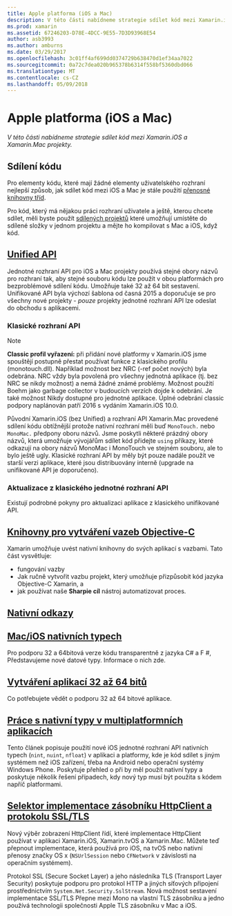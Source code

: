 ```yaml
---
title: Apple platforma (iOS a Mac)
description: V této části nabídneme strategie sdílet kód mezi Xamarin.iOS a Xamarin.Mac projekty.
ms.prod: xamarin
ms.assetid: 67246203-D78E-4DCC-9E55-7D3D93968E54
author: asb3993
ms.author: amburns
ms.date: 03/29/2017
ms.openlocfilehash: 3c01ff4af699dd0374729b638470d1ef34aa7022
ms.sourcegitcommit: 0a72c7dea020b965378b6314f558bf5360dbd066
ms.translationtype: MT
ms.contentlocale: cs-CZ
ms.lasthandoff: 05/09/2018
---
```

# <a name="apple-platform-ios-and-mac"></a>Apple platforma (iOS a Mac)

_V této části nabídneme strategie sdílet kód mezi Xamarin.iOS a Xamarin.Mac projekty._

## <a name="code-sharing"></a>Sdílení kódu

Pro elementy kódu, které mají žádné elementy uživatelského rozhraní nejlepší způsob, jak sdílet kód mezi iOS a Mac je stále použití [přenosné knihovny tříd](~/cross-platform/app-fundamentals/pcl.md).

Pro kód, který má nějakou práci rozhraní uživatele a ještě, kterou chcete sdílet, měli byste použít [sdílených projektů](~/cross-platform/app-fundamentals/shared-projects.md) které umožňují umístěte do sdílené složky v jednom projektu a mějte ho kompilovat s Mac a iOS, když kód.

##  <a name="unified-apiunifiedindexmd"></a>[Unified API](unified/index.md)

Jednotné rozhraní API pro iOS a Mac projekty používá stejné obory názvů pro rozhraní tak, aby stejné souboru kódu lze použít v obou platformách pro bezproblémové sdílení kódu. Umožňuje také 32 až 64 bit sestavení. Unifikované API byla výchozí šablona od časná 2015 a doporučuje se pro všechny nové projekty - *pouze* projekty jednotné rozhraní API lze odeslat do obchodu s aplikacemi.

### <a name="classic-apis"></a>Klasické rozhraní API

> [!NOTE]
> **Classic profil vyřazení:** při přidání nové platformy v Xamarin.iOS jsme spouštějí postupně přestat používat funkce z klasického profilu (monotouch.dll). Například možnost bez NRC (-ref počet nových) byla odebrána. NRC vždy byla povolená pro všechny jednotná aplikace (tj. bez NRC se nikdy možnost) a nemá žádné známé problémy. Možnost použití Boehm jako garbage collector v budoucích verzích dojde k odebrání. Je také možnost Nikdy dostupné pro jednotné aplikace. Úplné odebrání classic podpory naplánován patří 2016 s vydáním Xamarin.iOS 10.0.

Původní Xamarin.iOS (bez Unified) a rozhraní API Xamarin.Mac provedené sdílení kódu obtížnější protože nativní rozhraní měli buď `MonoTouch.` nebo `MonoMac.` předpony oboru názvů.  Jsme poskytli některé prázdný obory názvů, která umožňuje vývojářům sdílet kód přidejte `using` příkazy, které odkazují na obory názvů MonoMac i MonoTouch ve stejném souboru, ale to bylo ještě ugly. Klasické rozhraní API by měly být pouze nadále použít ve starší verzi aplikace, které jsou distribuovány interně (upgrade na unifikované API je doporučeno).


### <a name="updating-from-classic-to-the-unified-api"></a>Aktualizace z klasického jednotné rozhraní API

Existují podrobné pokyny pro aktualizaci aplikace z klasického unifikované API.

## <a name="binding-objective-c-librariesbindingindexmd"></a>[Knihovny pro vytváření vazeb Objective-C](binding/index.md)

Xamarin umožňuje uvést nativní knihovny do svých aplikací s vazbami. Tato část vysvětluje:

- fungování vazby
- Jak ručně vytvořit vazbu projekt, který umožňuje přizpůsobit kód jazyka Objective-C Xamarin, a
- jak používat naše **Sharpie cíl** nástroj automatizovat proces.

## <a name="native-referencesnative-referencesmd"></a>[Nativní odkazy](native-references.md)



##  <a name="macios-native-typesnativetypesmd"></a>[Mac/iOS nativních typech](nativetypes.md)

Pro podporu 32 a 64bitová verze kódu transparentně z jazyka C# a F #, Představujeme nové datové typy.   Informace o nich zde.

##  <a name="building-32-and-64-bit-apps32-and-64indexmd"></a>[Vytváření aplikací 32 až 64 bitů](32-and-64/index.md)

Co potřebujete vědět o podporu 32 až 64 bitové aplikace.

## <a name="working-with-native-types-in-cross-platform-appsnative-types-cross-platformmd"></a>[Práce s nativní typy v multiplatformních aplikacích](native-types-cross-platform.md)

Tento článek popisuje použití nové iOS jednotné rozhraní API nativních typech (`nint`, `nuint`, `nfloat`) v aplikaci a platformy, kde je kód sdílet s jiným systémem než iOS zařízení, třeba na Android nebo operační systémy Windows Phone.
Poskytuje přehled o při by měl použít nativní typy a poskytuje několik řešení případech, kdy nový typ musí být použita s kódem napříč platformami.


## <a name="httpclient-stack-and-ssltls-implementation-selectorhttp-stackmd"></a>[Selektor implementace zásobníku HttpClient a protokolu SSL/TLS](http-stack.md)

Nový výběr zobrazení HttpClient řídí, které implementace HttpClient používat v aplikaci Xamarin.iOS, Xamarin.tvOS a Xamarin.Mac. Můžete teď přepnout implementace, která používá pro iOS, na tvOS nebo nativní přenosy značky OS x (`NSUrlSession` nebo `CFNetwork` v závislosti na operačním systémem).

Protokol SSL (Secure Socket Layer) a jeho následníka TLS (Transport Layer Security) poskytuje podporu pro protokol HTTP a jiných síťových připojení prostřednictvím `System.Net.Security.SslStream`. Nová možnost sestavení implementace SSL/TLS Přepne mezi Mono na vlastní TLS zásobníku a jedno používá technologii společnosti Apple TLS zásobníku v Mac a iOS.
